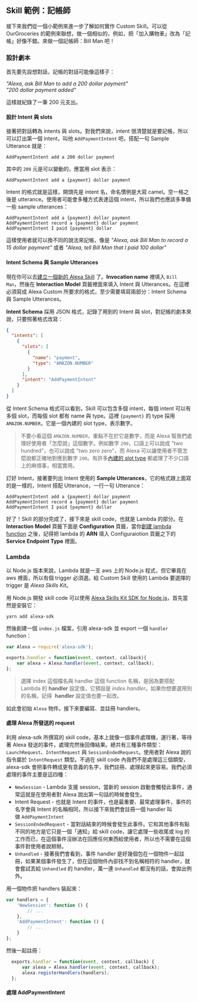 ## Skill 範例：記帳師

接下來我們從一個小範例來進一步了解如何實作 Custom Skill。可以從 OurGroceries 的範例來聯想，做一個相似的，例如，把「加入購物車」改為「記帳」好像不錯。來做一個記帳師：Bill Man 吧！

### 設計劇本

首先要先設想對話，記帳的對話可能像這樣子：

*"Alexa, ask Bill Man to add a 200 dollar payment"*  
*"200 dollar payment added"*

這樣就紀錄了一筆 200 元支出。

#### 設計 Intent 與 slots

接著把對話轉為 intents 與 slots。對我們來說，intent 很清楚就是要記帳，所以可以訂出第一個 intent，叫他 `AddPaymentIntent` 吧，搭配一句 Sample Utterance 就是：

```
AddPaymentIntent add a 200 dollar payment
```

其中的 `200` 元是可以變動的，應當用 slot 表示：

```
AddPaymentIntent add a {payment} dollar payment
```

Intent 的格式就是這樣，開頭先是 intent 名，命名慣例是大寫 camel。空一格之後是 utterance。使用者可能會多種方式表達這個 intent，所以我們也應該多準備一些 sample utterances：

```
AddPaymentIntent add a {payment} dollar payment
AddPaymentIntent record a {payment} dollar payment
AddPaymentIntent I paid {payment} dollar
```

這樣使用者就可以換不同的說法來記帳，像是 *"Alexa, ask Bill Man to record a 15 dollar payment"* 或者 *"Alexa, tell Bill Man that I paid 100 dollar"*

#### Intent Schema 與 Sample Utterances

現在你可以去[建立一個新的 Alexa Skill](https://developer.amazon.com/edw/home.html#/skill/create/) 了。**Invocation name** 裡填入 `Bill Man`，然後在 **Interaction Model** 頁籤裡面來填入 Intent 與 Utterances。在這裡必須寫成 Alexa Custom 所要求的格式，至少需要填寫兩部分：Intent Schema 與 Sample Utterances。

**Intent Schema** 採用 JSON 格式，記錄了用到的 Intent 與 slot，對記帳的劇本來說，只要照著格式改寫：

```json
{
  "intents": [
    {
      "slots": [
        {
          "name": "payment",
          "type": "AMAZON.NUMBER"
        }
      ],
      "intent": "AddPaymentIntent"
    }
  ]
}
```

從 Intent Schema 格式可以看到，Skill 可以包含多個 intent，每個 intent 可以有多個 slot，而每個 slot 都有 name 與 type。這裡 `{payment}` 的 type 採用 `AMAZON.NUMBER`，它是一個內建的 slot type，表示數字。

> 不要小看這個 `AMAZON.NUMBER`，重點不在於它是數字，而是 Alexa 幫我們處理好使用者「怎麼說」這個數字。例如數字 `200`，口語上可以說成 "two hundred"，也可以說成 "two zero zero"，而 Alexa 可以讓使用者不管怎麼說都正確地對應到數字 `200`。有許多[內建的 slot type](https://developer.amazon.com/docs/custom-skills/slot-type-reference.html) 都處理了不少口語上的麻煩事，相當實用。

訂好 Intent，接著要列出 Intent 使用的 **Sample Utterances**，它的格式跟上面寫的是一樣的，Intent 搭配 Utterance，一行一句 Utterance：

```
AddPaymentIntent add a {payment} dollar payment
AddPaymentIntent record a {payment} dollar payment
AddPaymentIntent I paid {payment} dollar
```

好了！Skill 的部分完成了，接下來是 skill code，也就是 Lambda 的部分。在 **Interaction Model** 頁籤下面是 **Configuration** 頁籤，當你[創建 lambda function](https://console.aws.amazon.com/lambda/home?region=us-east-1#/create) 之後，記得把 lambda 的 **ARN** 填入 Configuraiotion 頁籤之下的 **Service Endpoint Type** 裡面。

### Lambda

以 Node.js 版本來說，Lambda 就是一支 aws 上的 Node.js 程式，但它畢竟在 aws 裡面，所以有個 trigger 必須選。給 Custom Skill 使用的 Lambda 要選擇的 trigger 是 *Alexa Skills Kit*。

用 Node.js 開發 skill code 可以使用 [Alexa Skills Kit SDK for Node.js](https://github.com/alexa/alexa-skills-kit-sdk-for-nodejs)，首先當然是安裝它：

```
yarn add alexa-sdk
```

然後創建一個 `index.js` 檔案，引用 alexa-sdk 並 export 一個 `handler` function：

```js
var Alexa = require('alexa-sdk');

exports.handler = function(event, context, callback){
    var alexa = Alexa.handler(event, context, callback);
};
```
> 選擇 index 這個檔名與 handler 這個 function 名稱，是因為要搭配 Lambda 的 **handler** 設定值，它預設是 *index.handler*。如果你想要選用別的名稱，記得  **handler** 設定值也要一起改。

如此會初始 `Alexa` 物件。接下來要編寫、並註冊 handlers。

#### 處理 Alexa 所發送的 request

利用 alexa-sdk 所撰寫的 skill code，基本上就像一個事件處理機，運行著，等待著 Alexa 發送的事件，處理完然後回傳結果。總共有三種事件類型：`LaunchRequest`、`IntentRequest` 與 `SessionEndedRequest`。使用者對 Alexa 說的指令屬於 `IntentRequest` 類型。不過在 skill code 內我們不是處理這三個類型，alexa-sdk 會把事件轉成更有意義的名字，我們註冊、處理起來更容易。我們必須處理的事件主要是這四種：

- `NewSession` - Lambda 支援 session，當新的 session 啟動會觸發此事件，通常這就是在使用者對 Alexa 說出第一句話的時候會發生。
- Intent Request - 也就是 Intent 的事件，也是最重要、最常處理事件，事件的名字會與 Intent 的名稱相同，所以接下來我們會註冊一個 handler 叫做 `AddPaymentIntent`
- `SessionEndedRequest` - 當對話結束的時候會發生此事件。它和其他事件有點不同的地方是它只是一個「通知」給 skill code，讓它處理一些收尾或 log 的工作而已，在這個事件沒辦法在回應任何東西給使用者，所以也不需要在這個事件對使用者說掰掰。
- `Unhandled` - 接著我們會看到，事件 handler 是好幾個包在一個物件一起註冊，如果某個事件發生了，但在這個物件內卻找不到名稱相符的 handler，就會嘗試丟給 `Unhandled` 的 handler，萬一連 `Unhandled` 都沒有的話，會拋出例外。

用一個物件把 handlers 裝起來：

```js
var handlers = {
    'NewSession': function () {
        // ...
    },
    'AddPaymentIntent': function () {
        // ...
    }
};
```

然後一起註冊：

```js
  exports.handler = function(event, context, callback) {
      var alexa = Alexa.handler(event, context, callback);
      alexa.registerHandlers(handlers);
  };
```

#### 處理 AddPaymentIntent 


